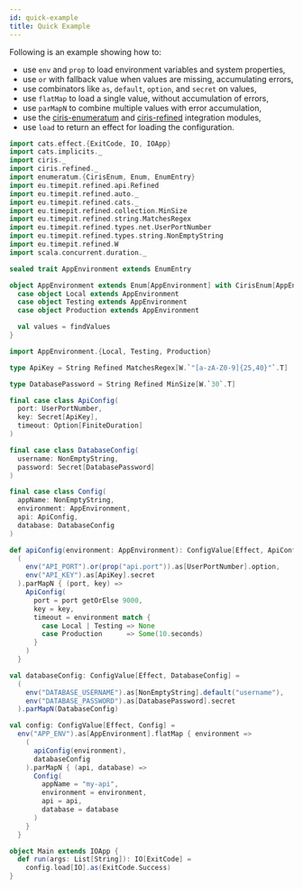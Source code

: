 ```yaml
---
id: quick-example
title: Quick Example
---
```


Following is an example showing how to:

- use `env` and `prop` to load environment variables and system properties,
- use `or` with fallback value when values are missing, accumulating errors,
- use combinators like `as`, `default`, `option`, and `secret` on values,
- use `flatMap` to load a single value, without accumulation of errors,
- use `parMapN` to combine multiple values with error accumulation,
- use the [ciris-enumeratum](modules.md#enumeratum) and [ciris-refined](modules.md#refined) integration modules,
- use `load` to return an effect for loading the configuration.

```scala mdoc:reset-object:silent
import cats.effect.{ExitCode, IO, IOApp}
import cats.implicits._
import ciris._
import ciris.refined._
import enumeratum.{CirisEnum, Enum, EnumEntry}
import eu.timepit.refined.api.Refined
import eu.timepit.refined.auto._
import eu.timepit.refined.cats._
import eu.timepit.refined.collection.MinSize
import eu.timepit.refined.string.MatchesRegex
import eu.timepit.refined.types.net.UserPortNumber
import eu.timepit.refined.types.string.NonEmptyString
import eu.timepit.refined.W
import scala.concurrent.duration._

sealed trait AppEnvironment extends EnumEntry

object AppEnvironment extends Enum[AppEnvironment] with CirisEnum[AppEnvironment] {
  case object Local extends AppEnvironment
  case object Testing extends AppEnvironment
  case object Production extends AppEnvironment

  val values = findValues
}

import AppEnvironment.{Local, Testing, Production}

type ApiKey = String Refined MatchesRegex[W.`"[a-zA-Z0-9]{25,40}"`.T]

type DatabasePassword = String Refined MinSize[W.`30`.T]

final case class ApiConfig(
  port: UserPortNumber,
  key: Secret[ApiKey],
  timeout: Option[FiniteDuration]
)

final case class DatabaseConfig(
  username: NonEmptyString,
  password: Secret[DatabasePassword]
)

final case class Config(
  appName: NonEmptyString,
  environment: AppEnvironment,
  api: ApiConfig,
  database: DatabaseConfig
)

def apiConfig(environment: AppEnvironment): ConfigValue[Effect, ApiConfig] =
  (
    env("API_PORT").or(prop("api.port")).as[UserPortNumber].option,
    env("API_KEY").as[ApiKey].secret
  ).parMapN { (port, key) =>
    ApiConfig(
      port = port getOrElse 9000,
      key = key,
      timeout = environment match {
        case Local | Testing => None
        case Production      => Some(10.seconds)
      }
    )
  }

val databaseConfig: ConfigValue[Effect, DatabaseConfig] =
  (
    env("DATABASE_USERNAME").as[NonEmptyString].default("username"),
    env("DATABASE_PASSWORD").as[DatabasePassword].secret
  ).parMapN(DatabaseConfig)

val config: ConfigValue[Effect, Config] =
  env("APP_ENV").as[AppEnvironment].flatMap { environment =>
    (
      apiConfig(environment),
      databaseConfig
    ).parMapN { (api, database) =>
      Config(
        appName = "my-api",
        environment = environment,
        api = api,
        database = database
      )
    }
  }

object Main extends IOApp {
  def run(args: List[String]): IO[ExitCode] =
    config.load[IO].as(ExitCode.Success)
}
```
